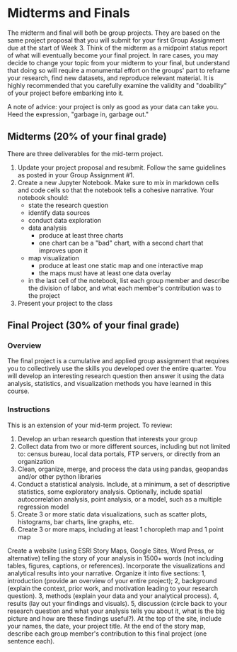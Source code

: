# Midterms and Finals
The midterm and final will both be group projects. They are based on the same project proposal that you will submit for your first Group Assignment due at the start of Week 3. Think of the midterm as a midpoint status report of what will eventually become your final project. In rare cases, you may decide to change your topic from your midterm to your final, but understand that doing so will require a monumental effort on the groups' part to reframe your research, find new datasets, and reproduce relevant material. It is highly recommended that you carefully examine the validity and "doability" of your project before embarking into it. 

A note of advice: your project is only as good as your data can take you. Heed the expression, "garbage in, garbage out."

## Midterms (20% of your final grade)
There are three deliverables for the mid-term project.
1. Update your project proposal and resubmit. Follow the same guidelines as posted in your Group Assignment #1.
1. Create a new Jupyter Notebook. Make sure to mix in markdown cells and code cells so that the notebook tells a cohesive narrative. Your notebook should:
      - state the research question
      - identify data sources
      - conduct data exploration
      - data analysis
         - produce at least three charts
         - one chart can be a "bad" chart, with a second chart that improves upon it
      - map visualization 
         - produce at least one static map and one interactive map
         - the maps must have at least one data overlay
      - in the last cell of the notebook, list each group member and describe the division of labor, and what each member's contribution was to the project
1. Present your project to the class
   

## Final Project (30% of your final grade)
### Overview
The final project is a cumulative and applied group assignment that requires you to collectively use the skills you developed over the entire quarter. You will develop an interesting research question then answer it using the data analysis, statistics, and visualization methods you have learned in this course.

### Instructions

This is an extension of your mid-term project. To review:

1. Develop an urban research question that interests your group
1. Collect data from two or more different sources, including but not limited to: census bureau, local data portals, FTP servers, or directly from an organization
1. Clean, organize, merge, and process the data using pandas, geopandas and/or other python libraries
1. Conduct a statistical analysis. Include, at a minimum, a set of descriptive statistics, some exploratory analysis. Optionally, include spatial autocorrelation analysis, point analysis, or a model, such as a multiple regression model
1. Create 3 or more static data visualizations, such as scatter plots, histograms, bar charts, line graphs, etc.
1. Create 3 or more maps, including at least 1 choropleth map and 1 point map

Create a website (using ESRI Story Maps, Google Sites, Word Press, or alternative) telling the story of your analysis in 1500+ words (not including tables, figures, captions, or references). Incorporate the visualizations and analytical results into your narrative. Organize it into five sections: 1, introduction (provide an overview of your entire project); 2, background (explain the context, prior work, and motivation leading to your research question). 3, methods (explain your data and your analytical process). 4, results (lay out your findings and visuals). 5, discussion (circle back to your research question and what your analysis tells you about it, what is the big picture and how are these findings useful?). At the top of the site, include your names, the date, your project title. At the end of the story map, describe each group member's contribution to this final project (one sentence each).

